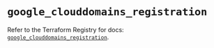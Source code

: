 # `google_clouddomains_registration`

Refer to the Terraform Registry for docs: [`google_clouddomains_registration`](https://registry.terraform.io/providers/hashicorp/google/5.30.0/docs/resources/clouddomains_registration).
